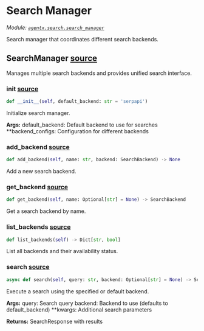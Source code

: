 # Search Manager

*Module: [`agentx.search.search_manager`](https://github.com/dustland/agentx/blob/main/src/agentx/search/search_manager.py)*

Search manager that coordinates different search backends.

## SearchManager <a href="https://github.com/dustland/agentx/blob/main/src/agentx/search/search_manager.py#L10" class="source-link" title="View source code">source</a>

Manages multiple search backends and provides unified search interface.

### __init__ <a href="https://github.com/dustland/agentx/blob/main/src/agentx/search/search_manager.py#L15" class="source-link" title="View source code">source</a>

```python
def __init__(self, default_backend: str = 'serpapi')
```

Initialize search manager.

**Args:**
    default_backend: Default backend to use for searches
    **backend_configs: Configuration for different backends

### add_backend <a href="https://github.com/dustland/agentx/blob/main/src/agentx/search/search_manager.py#L40" class="source-link" title="View source code">source</a>

```python
def add_backend(self, name: str, backend: SearchBackend) -> None
```

Add a new search backend.

### get_backend <a href="https://github.com/dustland/agentx/blob/main/src/agentx/search/search_manager.py#L44" class="source-link" title="View source code">source</a>

```python
def get_backend(self, name: Optional[str] = None) -> SearchBackend
```

Get a search backend by name.

### list_backends <a href="https://github.com/dustland/agentx/blob/main/src/agentx/search/search_manager.py#L57" class="source-link" title="View source code">source</a>

```python
def list_backends(self) -> Dict[str, bool]
```

List all backends and their availability status.

### search <a href="https://github.com/dustland/agentx/blob/main/src/agentx/search/search_manager.py#L64" class="source-link" title="View source code">source</a>

```python
async def search(self, query: str, backend: Optional[str] = None) -> SearchResponse
```

Execute a search using the specified or default backend.

**Args:**
    query: Search query
    backend: Backend to use (defaults to default_backend)
    **kwargs: Additional search parameters

**Returns:**
    SearchResponse with results
